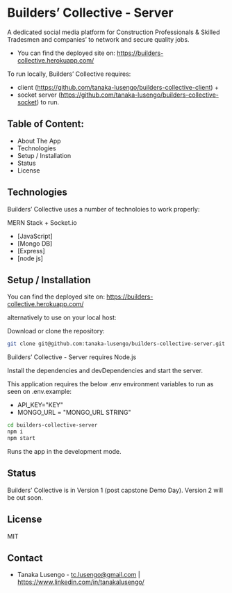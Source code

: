 # Builders’ Collective - Server

A dedicated social media platform for Construction Professionals & Skilled Tradesmen and companies’ to network and secure quality jobs.

- You can find the deployed site on: https://builders-collective.herokuapp.com/

To run locally, Builders’ Collective requires: 
- client (https://github.com/tanaka-lusengo/builders-collective-client) + 
- socket server (https://github.com/tanaka-lusengo/builders-collective-socket) to run.


## Table of Content:
- About The App
- Technologies
- Setup / Installation 
- Status
- License

## Technologies

Builders’ Collective uses a number of technoloies to work properly:

MERN Stack + Socket.io
- [JavaScript]
- [Mongo DB] 
- [Express] 
- [node js] 

## Setup / Installation

You can find the deployed site on: https://builders-collective.herokuapp.com/

alternatively to use on your local host:

Download or clone the repository: 
```sh
git clone git@github.com:tanaka-lusengo/builders-collective-server.git
```
Builders’ Collective - Server requires Node.js 

Install the dependencies and devDependencies and start the server.

This application requires the below .env environment variables to run as seen on .env.example:


- API_KEY="KEY"
- MONGO_URL = "MONGO_URL STRING"


```sh
cd builders-collective-server
npm i
npm start
```

Runs the app in the development mode.

## Status
Builders’ Collective is in Version 1 (post capstone Demo Day). Version 2 will be out soon.

## License

MIT

## Contact
- Tanaka Lusengo - tc.lusengo@gmail.com | https://www.linkedin.com/in/tanakalusengo/
